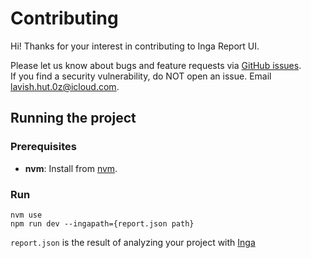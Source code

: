 # Contributing

Hi! Thanks for your interest in contributing to Inga Report UI.

Please let us know about bugs and feature requests via [GitHub issues](https://github.com/seachicken/inga-ui/issues/new/choose).  
If you find a security vulnerability, do NOT open an issue. Email lavish.hut.0z@icloud.com.

## Running the project

### Prerequisites

- **nvm**: Install from [nvm](https://github.com/nvm-sh/nvm?tab=readme-ov-file#installing-and-updating).

### Run

```shell
nvm use
npm run dev --ingapath={report.json path}
```

`report.json` is the result of analyzing your project with [Inga](https://github.com/seachicken/inga?tab=readme-ov-file#usage)
